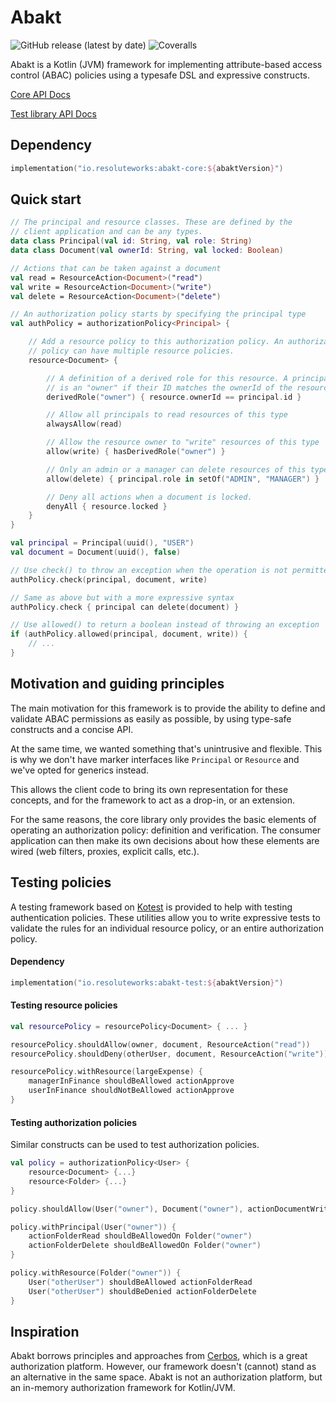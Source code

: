 # Abakt
![GitHub release (latest by date)](https://img.shields.io/github/v/release/resoluteworks/abakt)
![Coveralls](https://img.shields.io/coverallsCoverage/github/resoluteworks/abakt)

Abakt is a Kotlin (JVM) framework for implementing attribute-based access control (ABAC) policies
using a typesafe DSL and expressive constructs.

[Core API Docs](https://resoluteworks.github.io/abakt/dokka/abakt-core/abakt.core/)

[Test library API Docs](https://resoluteworks.github.io/abakt/dokka/abakt-test/abakt.test/)

## Dependency
```kotlin
implementation("io.resoluteworks:abakt-core:${abaktVersion}")
```

## Quick start

```kotlin
// The principal and resource classes. These are defined by the
// client application and can be any types.
data class Principal(val id: String, val role: String)
data class Document(val ownerId: String, val locked: Boolean)

// Actions that can be taken against a document
val read = ResourceAction<Document>("read")
val write = ResourceAction<Document>("write")
val delete = ResourceAction<Document>("delete")

// An authorization policy starts by specifying the principal type
val authPolicy = authorizationPolicy<Principal> {

    // Add a resource policy to this authorization policy. An authorization
    // policy can have multiple resource policies.
    resource<Document> {

        // A definition of a derived role for this resource. A principal
        // is an "owner" if their ID matches the ownerId of the resource.
        derivedRole("owner") { resource.ownerId == principal.id }

        // Allow all principals to read resources of this type
        alwaysAllow(read)

        // Allow the resource owner to "write" resources of this type
        allow(write) { hasDerivedRole("owner") }

        // Only an admin or a manager can delete resources of this type
        allow(delete) { principal.role in setOf("ADMIN", "MANAGER") }

        // Deny all actions when a document is locked.
        denyAll { resource.locked }
    }
}

val principal = Principal(uuid(), "USER")
val document = Document(uuid(), false)

// Use check() to throw an exception when the operation is not permitted
authPolicy.check(principal, document, write)

// Same as above but with a more expressive syntax
authPolicy.check { principal can delete(document) }

// Use allowed() to return a boolean instead of throwing an exception
if (authPolicy.allowed(principal, document, write)) {
    // ...
}
```

## Motivation and guiding principles
The main motivation for this framework is to provide the ability to define and validate ABAC
permissions as easily as possible, by using type-safe constructs and a concise API.

At the same time, we wanted something that's unintrusive and flexible. This is why we don't have
marker interfaces like `Principal` or `Resource` and we've opted for generics instead.

This allows the client code to bring its own representation for these concepts, and for the
framework to act as a drop-in, or an extension.

For the same reasons, the core library only provides the basic elements of operating an authorization
policy: definition and verification. The consumer application can then make its own decisions about
how these elements are wired (web filters, proxies, explicit calls, etc.).

## Testing policies
A testing framework based on [Kotest](https://kotest.io/) is provided to help with testing
authentication policies. These utilities allow you to write expressive tests to validate
the rules for an individual resource policy, or an entire authorization policy.

#### Dependency
```kotlin
implementation("io.resoluteworks:abakt-test:${abaktVersion}")
```

#### Testing resource policies
```kotlin
val resourcePolicy = resourcePolicy<Document> { ... }

resourcePolicy.shouldAllow(owner, document, ResourceAction("read"))
resourcePolicy.shouldDeny(otherUser, document, ResourceAction("write"))

resourcePolicy.withResource(largeExpense) {
    managerInFinance shouldBeAllowed actionApprove
    userInFinance shouldNotBeAllowed actionApprove
}
```

#### Testing authorization policies
Similar constructs can be used to test authorization policies.
```kotlin
val policy = authorizationPolicy<User> {
    resource<Document> {...}
    resource<Folder> {...}
}

policy.shouldAllow(User("owner"), Document("owner"), actionDocumentWrite)

policy.withPrincipal(User("owner")) {
    actionFolderRead shouldBeAllowedOn Folder("owner")
    actionFolderDelete shouldBeAllowedOn Folder("owner")
}

policy.withResource(Folder("owner")) {
    User("otherUser") shouldBeAllowed actionFolderRead
    User("otherUser") shouldBeDenied actionFolderDelete
}
```

## Inspiration
Abakt borrows principles and approaches from [Cerbos](https://www.cerbos.dev/), which is a great
authorization platform. However, our framework doesn't (cannot) stand as an alternative in the same space. Abakt is not an authorization platform, but an in-memory
authorization framework for Kotlin/JVM.
